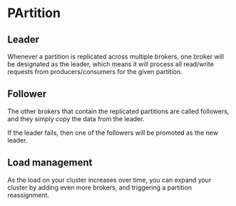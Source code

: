 # PArtition

## Leader

Whenever a partition is replicated across multiple brokers, one broker will be designated as the leader, which means it will process all read/write requests from producers/consumers for the given partition.

## Follower

The other brokers that contain the replicated partitions are called followers, and they simply copy the data from the leader.

If the leader fails, then one of the followers will be promoted as the new leader.

## Load management

As the load on your cluster increases over time, you can expand your cluster by adding even more brokers, and triggering a partition reassignment.

